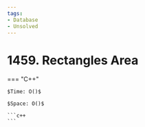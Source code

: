 ```yaml
---
tags:
- Database
- Unsolved
---
```



# 1459. Rectangles Area

=== "C++"

    $Time: O()$

    $Space: O()$

    ```c++
    ```